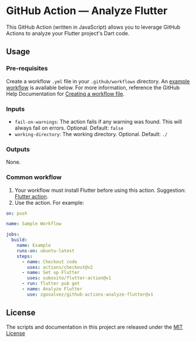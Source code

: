 # GitHub Action — Analyze Flutter

This GitHub Action (written in JavaScript) allows you to leverage GitHub Actions to analyze your Flutter project's Dart code.

## Usage
### Pre-requisites
Create a workflow `.yml` file in your `.github/workflows` directory. An [example workflow](#common-workflow) is available below. For more information, reference the GitHub Help Documentation for [Creating a workflow file](https://help.github.com/en/articles/configuring-a-workflow#creating-a-workflow-file).

### Inputs

- `fail-on-warnings`: The action fails if any warning was found. This will always fail on errors. Optional. Default: `false`
- `working-directory`: The working directory. Optional. Default: `./`

### Outputs
None.

### Common workflow

1. Your workflow must install Flutter before using this action. Suggestion: [Flutter action](https://github.com/marketplace/actions/flutter-action).
2. Use the action. For example:
```yaml
on: push

name: Sample Workflow

jobs:
  build:
    name: Example
    runs-on: ubuntu-latest
    steps:
      - name: Checkout code
        uses: actions/checkout@v2
      - name: Set up Flutter
        uses: subosito/flutter-action@v1
      - run: flutter pub get
      - name: Analyze Flutter
        use: zgosalvez/github-actions-analyze-flutter@v1
```

## License
The scripts and documentation in this project are released under the [MIT License](LICENSE)